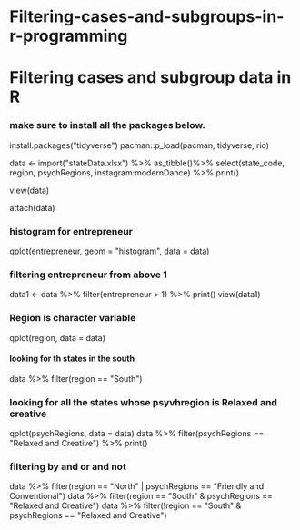 # Filtering-cases-and-subgroups-in-r-programming
# Filtering cases and subgroup data in R  
### make sure to install all the packages below. 
install.packages("tidyverse")
pacman::p_load(pacman, tidyverse, rio)

data <- import("stateData.xlsx") %>% as_tibble()%>%
  select(state_code, region, psychRegions, instagram:modernDance) %>%
  print()

view(data)  

attach(data)
### histogram for entrepreneur
qplot(entrepreneur, geom = "histogram", data = data)

###  filtering entrepreneur from above 1
data1 <- data %>% filter(entrepreneur > 1) %>% print()
view(data1)

### Region is  character variable 
qplot(region, data  = data)

#### looking for th states in the south 
data %>% filter(region == "South")

### looking for all the states whose psyvhregion is Relaxed and creative 
qplot(psychRegions, data = data)
data %>% filter(psychRegions == "Relaxed and Creative") %>% print()


### filtering by and or and not 
data %>% filter(region == "North" | psychRegions == "Friendly and Conventional")
data %>% filter(region == "South" & psychRegions == "Relaxed and Creative")
data %>% filter(!region == "South" & psychRegions == "Relaxed and Creative")
